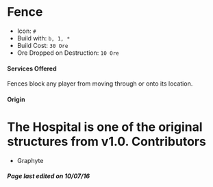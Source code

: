 Fence
=======
* Icon: `#`
* Build with: `b, 1, *`
* Build Cost: `30 Ore`
* Ore Dropped on Destruction: `10 Ore`
#### Services Offered
Fences block any player from moving through or onto its location.
#### Origin
The Hospital is one of the original structures from v1.0.
Contributors
============
- Graphyte
##### Page last edited on 10/07/16
